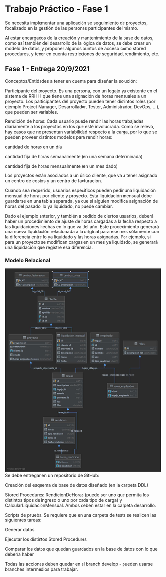 # Trabajo Práctico - Fase 1

Se necesita implementar una aplicación se seguimiento de proyectos, focalizado en la gestión de las personas participantes del mismo.

Al estar encargados de la creación y mantenimiento de la base de datos, como así también del desarrollo de la lógica de datos, se debe crear un modelo de datos, y proponer algunos puntos de acceso como stored procedures, y tener en cuenta restricciones de seguridad, rendimiento, etc.

## Fase 1 - Entrega 20/9/2021

Conceptos/Entidades a tener en cuenta para diseñar la solución:

Participante del proyecto. Es una persona, con un legajo ya existente en el sistema de RRHH, que tiene una asignación de horas mensuales a un proyecto. Los participantes del proyecto pueden tener distintos roles (por ejemplo Project Manager, Desarrollador, Tester, Administrador, DevOps, …), que pueden ser variables.

Rendición de horas: Cada usuario puede rendir las horas trabajadas diariamente a los proyectos en los que esté involucrada. Como se relevó, hay casos que no presentan variabilidad respecto a la carga, por lo que se pueden proveer distintos modelos para rendir horas: 

cantidad de horas en un día

cantidad fija de horas semanalmente (en una semana determinada)

cantidad fija de horas mensualmente (en un mes dado)

Los proyectos están asociados a un único cliente, que va a tener asignado un centro de costos y un centro de facturación.

Cuando sea requerido, usuarios específicos pueden pedir una liquidación mensual de horas por cliente y proyecto. Esta liquidación mensual debe guardarse en una tabla separada, ya que si alguien modifica asignación de horas del pasado, lo ya liquidado, no puede cambiar.

Dado el ejemplo anterior, y también a pedido de ciertos usuarios, deberá haber un procedimiento de ajuste de horas cargadas a la fecha respecto a las liquidaciones hechas en lo que va del año. Este procedimiento generará una nueva liquidación relacionada a la original para ese mes sólamente con la diferencia entre lo ya liquidado y las horas asignadas. Por ejemplo, si para un proyecto se modifican cargas en un mes ya liquidado, se generará una liquidación que registre esa diferencia.

### Modelo Relacional
![Modelo Relacional](Desarrollo/Assets/rendicionhoras.jpg)
Se debe entregar en un repositorio de GitHub:

Creación del esquema de base de datos diseñado (en la carpeta DDL)

Stored Procedures: RendicionDeHoras (puede ser uno que permita los distintos tipos de ingreso o uno por cada tipo de carga) y CalcularLiquidacionMensual. Ambos deben estar en la carpeta desarrollo.

Scripts de prueba. Se requiere que en una carpeta de tests se realicen las siguientes tareas:

Generar datos

Ejecutar los distintos Stored Procedures

Comparar los datos que quedan guardados en la base de datos con lo que debería haber

Todas las acciones deben quedar en el branch develop - pueden usarse branches intermedios para trabajar.

